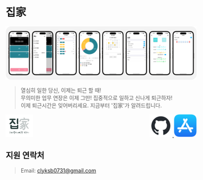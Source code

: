 # 집家

![scrennshot](./img/iPhone14Pro.png)
> 열심히 일한 당신, 이제는 퇴근 할 때!  
> 무의미한 업무 연장은 이제 그만! 집중적으로 일하고 신나게 퇴근하자!  
> 이제 퇴근시간은 잊어버리세요. 지금부터 '집家'가 알려드립니다.  

<p align="right">
    <img src="./img/zipga_logo.png" height="60" alt="App Logo" align="left">
    <a href="https://github.com/clyksb0731/TimeToGoHome">
        <img src="./img/github.png" height="60" alt="GitHub">
    </a>
    <a href="https://apps.apple.com/kr/app/집가/id1546550497">
        <img src="./img/appStore.png" height="60" alt="App Store">
    </a>
</p>

## 지원 연락처
> Email: clyksb0731@gmail.com